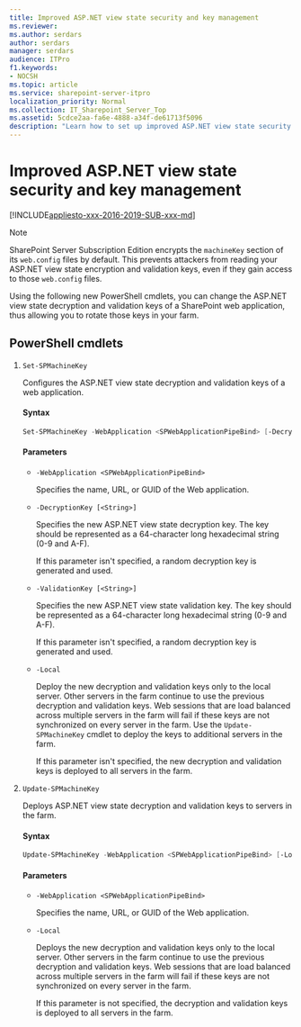 ```yaml
---
title: Improved ASP.NET view state security and key management
ms.reviewer: 
ms.author: serdars
author: serdars
manager: serdars
audience: ITPro
f1.keywords:
- NOCSH
ms.topic: article
ms.service: sharepoint-server-itpro
localization_priority: Normal
ms.collection: IT_Sharepoint_Server_Top
ms.assetid: 5cdce2aa-fa6e-4888-a34f-de61713f5096
description: "Learn how to set up improved ASP.NET view state security and key management"
---
```


# Improved ASP.NET view state security and key management

[!INCLUDE[appliesto-xxx-2016-2019-SUB-xxx-md](../includes/appliesto-xxx-2016-2019-SUB-xxx-md.md)]

> [!NOTE]
> SharePoint Server Subscription Edition encrypts the `machineKey` section of its `web.config` files by default. This prevents attackers from reading your ASP.NET view state encryption and validation keys, even if they gain access to those `web.config` files.

Using the following new PowerShell cmdlets, you can change the ASP.NET view state decryption and validation keys of a SharePoint web application, thus allowing you to rotate those keys in your farm.

## PowerShell cmdlets

 1. `Set-SPMachineKey`
 
    Configures the ASP.NET view state decryption and validation keys of a web application.

    #### Syntax
   
    ```PowerShell
    Set-SPMachineKey -WebApplication <SPWebApplicationPipeBind> [-DecryptionKey <String>] [-ValidationKey <String>] [-Local] [<CommonParameters>]
    ```

    #### Parameters
   
     - `-WebApplication <SPWebApplicationPipeBind>`
   
         Specifies the name, URL, or GUID of the Web application.

     - `-DecryptionKey [<String>]`
   
         Specifies the new ASP.NET view state decryption key. The key should be represented as a 64-character long hexadecimal string (0-9 and A-F).

         If this parameter isn't specified, a random decryption key is generated and used.

     -  `-ValidationKey [<String>]`
   
         Specifies the new ASP.NET view state validation key. The key should be represented as a 64-character long hexadecimal string (0-9 and A-F).

         If this parameter isn't specified, a random decryption key is generated and used.

     - `-Local`
   
         Deploy the new decryption and validation keys only to the local server. Other servers in the farm continue to use the previous decryption and validation keys. Web sessions that are load balanced across multiple servers in the farm will fail if these keys are not synchronized on every server in the farm. Use the `Update-SPMachineKey` cmdlet to deploy the keys to additional servers in the farm.

       If this parameter isn't specified, the new decryption and validation keys is deployed to all servers in the farm.
    
 2. `Update-SPMachineKey`
 
    Deploys ASP.NET view state decryption and validation keys to servers in the farm.

    #### Syntax
   
    ```PowerShell
    Update-SPMachineKey -WebApplication <SPWebApplicationPipeBind> [-Local] [<CommonParameters>]
    ```
    
    #### Parameters
    
     - `-WebApplication <SPWebApplicationPipeBind>`
    
       Specifies the name, URL, or GUID of the Web application.

     - `-Local`
    
       Deploys the new decryption and validation keys only to the local server. Other servers in the farm continue to use the previous decryption and validation keys. Web sessions that are load balanced across multiple servers in the farm will fail if these keys are not synchronized on every server in the farm.

       If this parameter is not specified, the decryption and validation keys is deployed to all servers in the farm.
  
